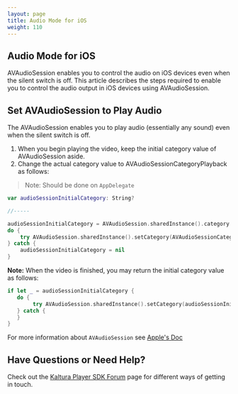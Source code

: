 ```yaml
---
layout: page
title: Audio Mode for iOS
weight: 110
---
```


## Audio Mode for iOS

AVAudioSession enables you to control the audio on iOS devices even when the silent switch is off. This article describes the steps required to enable you to control the audio output in iOS devices using AVAudioSession.

## Set AVAudioSession to Play Audio  

The AVAudioSession enables you to play audio (essentially any sound) even when the silent switch is off.

1. When you begin playing the video, keep the initial category value of AVAudioSession aside.
2. Change the actual category value to AVAudioSessionCategoryPlayback as follows:

> Note: Should be done on `AppDelegate`

```swift
var audioSessionInitialCategory: String?

//-----

audioSessionInitialCategory = AVAudioSession.sharedInstance().category
do {
    try AVAudioSession.sharedInstance().setCategory(AVAudioSessionCategoryPlayback)
} catch {
    audioSessionInitialCategory = nil
}
```

**Note:** When the video is finished, you may return the initial category value as follows:

```swift
if let _ = audioSessionInitialCategory {
   do {
        try AVAudioSession.sharedInstance().setCategory(audioSessionInitialCategory!)
   } catch {
   }
}
```

For more information about `AVAudioSession` see [Apple's Doc](https://developer.apple.com/library/content/documentation/Audio/Conceptual/AudioSessionProgrammingGuide/AudioSessionBasics/AudioSessionBasics.html)


## Have Questions or Need Help?

Check out the [Kaltura Player SDK Forum](https://forum.kaltura.org/c/playkit) page for different ways of getting in touch.
